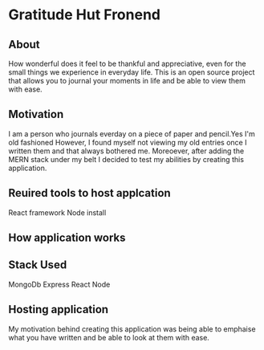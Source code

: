 
# Gratitude Hut Fronend

## About 
How wonderful does it feel to be thankful and appreciative, even for the small things we experience in everyday life.
This is an open source project that allows you to journal your moments in life and be able to view them with ease.

## Motivation 
I am a person who journals everday on a piece of paper and pencil.Yes I'm old fashioned However, I found myself not viewing my old entries once I written them and that always bothered me. Moreoever, after adding the MERN stack under my belt I decided to test my abilities by creating this application.



## Reuired tools to host applcation 
React framework 
Node install 


## How application works 

## Stack Used
MongoDb
Express
React
Node




## Hosting application

My motivation behind creating this application was being able to emphaise what you have written and be able to look at them with ease.
